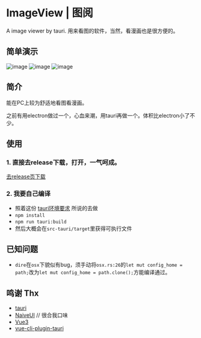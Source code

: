 # ImageView | 图阅
A image viewer by tauri.
用来看图的软件，当然，看漫画也是很方便的。

## 简单演示
![image](https://user-images.githubusercontent.com/14173335/173492730-fafc4f81-48a0-4a49-bff6-3c5834419af5.png)
![image](https://user-images.githubusercontent.com/14173335/173492762-ca4f8389-d14b-4e16-bfbf-81bf5aba0b96.png)
![image](https://user-images.githubusercontent.com/14173335/173492681-f5a4a096-8a1e-4d2b-8cbf-aff8b5ec1c8c.png)

## 简介
能在PC上较为舒适地看图看漫画。

之前有用electron做过一个，心血来潮，用tauri再做一个。体积比electron小了不少。

## 使用
### 1. 直接去release下载，打开，一气呵成。
[去release页下载](https://github.com/BD777/imageview/releases)

### 2. 我要自己编译
 - 照着这份 [tauri环境要求](https://tauri.studio/v1/guides/getting-started/prerequisites) 所说的去做
 - ```npm install```
 - ```npm run tauri:build```
 - 然后大概会在`src-tauri/target`里获得可执行文件

## 已知问题
 - `dire`在`osx`下貌似有bug，须手动将`osx.rs:26`的`let mut config_home = path;`改为`let mut config_home = path.clone();`方能编译通过。

## 鸣谢 Thx
 - [tauri](https://tauri.studio/)
 - [NaiveUI](https://www.naiveui.com/zh-CN/os-theme) // 很合我口味
 - [Vue3](https://v3.cn.vuejs.org/guide/introduction.html)
 - [vue-cli-plugin-tauri](https://github.com/tauri-apps/vue-cli-plugin-tauri)
